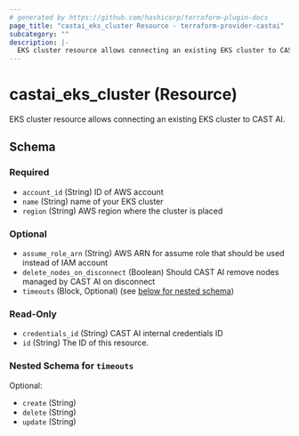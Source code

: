 ```yaml
---
# generated by https://github.com/hashicorp/terraform-plugin-docs
page_title: "castai_eks_cluster Resource - terraform-provider-castai"
subcategory: ""
description: |-
  EKS cluster resource allows connecting an existing EKS cluster to CAST AI.
---
```


# castai_eks_cluster (Resource)

EKS cluster resource allows connecting an existing EKS cluster to CAST AI.



<!-- schema generated by tfplugindocs -->
## Schema

### Required

- `account_id` (String) ID of AWS account
- `name` (String) name of your EKS cluster
- `region` (String) AWS region where the cluster is placed

### Optional

- `assume_role_arn` (String) AWS ARN for assume role that should be used instead of IAM account
- `delete_nodes_on_disconnect` (Boolean) Should CAST AI remove nodes managed by CAST AI on disconnect
- `timeouts` (Block, Optional) (see [below for nested schema](#nestedblock--timeouts))

### Read-Only

- `credentials_id` (String) CAST AI internal credentials ID
- `id` (String) The ID of this resource.

<a id="nestedblock--timeouts"></a>
### Nested Schema for `timeouts`

Optional:

- `create` (String)
- `delete` (String)
- `update` (String)


